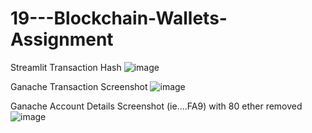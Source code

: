 # 19---Blockchain-Wallets-Assignment

Streamlit Transaction Hash
![image](https://user-images.githubusercontent.com/106042828/215918917-c42c80b5-4698-4afa-96eb-57793016d9e7.png)

Ganache Transaction Screenshot
![image](https://user-images.githubusercontent.com/106042828/215919457-f4b3ffb6-5494-492c-a8a4-dbb7c3b66921.png)

Ganache Account Details Screenshot (ie....FA9) with 80 ether removed
![image](https://user-images.githubusercontent.com/106042828/215919666-942eeee0-fd01-42f5-8616-e91e1b425ca4.png)
